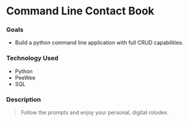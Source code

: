 # Command Line Contact Book

### Goals
- Build a python command line application with full CRUD capabilities.

### Technology Used
- Python
- PeeWee
- SQL

### Description
> Follow the prompts and enjoy your personal, digital rolodex.